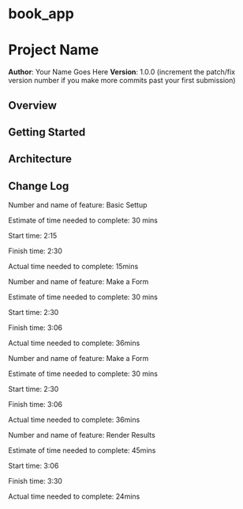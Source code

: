 # book_app

# Project Name

**Author**: Your Name Goes Here
**Version**: 1.0.0 (increment the patch/fix version number if you make more commits past your first submission)

## Overview


## Getting Started


## Architecture


## Change Log


Number and name of feature: Basic Settup

Estimate of time needed to complete: 30 mins

Start time: 2:15

Finish time: 2:30

Actual time needed to complete: 15mins

Number and name of feature: Make a Form

Estimate of time needed to complete: 30 mins

Start time: 2:30

Finish time: 3:06

Actual time needed to complete: 36mins


Number and name of feature: Make a Form

Estimate of time needed to complete: 30 mins

Start time: 2:30

Finish time: 3:06

Actual time needed to complete: 36mins


Number and name of feature: Render Results

Estimate of time needed to complete: 45mins

Start time: 3:06

Finish time: 3:30

Actual time needed to complete: 24mins